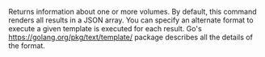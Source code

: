 Returns information about one or more volumes. By default, this command renders
all results in a JSON array. You can specify an alternate format to execute a
given template is executed for each result. Go's https://golang.org/pkg/text/template/
package describes all the details of the format.
